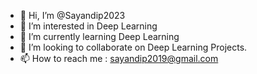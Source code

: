 - 👋 Hi, I’m @Sayandip2023
- 👀 I’m interested in Deep Learning
- 🌱 I’m currently learning Deep Learning
- 💞️ I’m looking to collaborate on Deep Learning Projects.
- 📫 How to reach me : sayandip2019@gmail.com

<!---
Sayandip2023/Sayandip2023 is a ✨ special ✨ repository because its `README.md` (this file) appears on your GitHub profile.
You can click the Preview link to take a look at your changes.
--->
